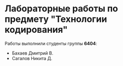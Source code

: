 # Лабораторные работы по предмету "Технологии кодирования"

Работы выполнили студенты группы **6404**:
- Бахаев Дмитрий В.
- Сагалов Никита Д.
